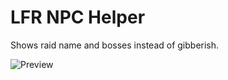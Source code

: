 # LFR NPC Helper

Shows raid name and bosses instead of gibberish.

![Preview](https://user-images.githubusercontent.com/96642047/164895365-487e98a3-dacb-426f-8be9-702179c79005.png)
